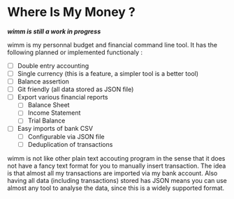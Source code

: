 # Where Is My Money ?

***wimm is still a work in progress***

wimm is my personnal budget and financial command line tool. It has the
following planned or implemented functionaly :
- [ ] Double entry accounting
- [ ] Single currency (this is a feature, a simpler tool is a better tool)
- [ ] Balance assertion
- [ ] Git friendly (all data stored as JSON file)
- [ ] Export various financial reports
  - [ ] Balance Sheet
  - [ ] Income Statement
  - [ ] Trial Balance
- [ ] Easy imports of bank CSV
  - [ ] Configurable via JSON file
  - [ ] Deduplication of transactions

wimm is not like other plain text accouting program in the sense that it does
not have a fancy text format for you to manually insert transaction. The idea is
that almost all my transactions are imported via my bank account. Also having
all data (including transactions) stored has JSON means you can use almost any
tool to analyse the data, since this is a widely supported format. 